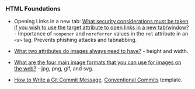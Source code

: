 ### HTML Foundations

- Opening Links in a new tab: [What security considerations must be taken if you wish to use the target attribute to open links in a new tab/window?](https://www.theodinproject.com/lessons/foundations-links-and-images#target-security) - Importance of `noopener` and `noreferrer` values in the `rel` attribute in an `<a>` tag. Prevents phishing attacks and tabnabbing.

- [What two attributes do images always need to have?](https://www.theodinproject.com/lessons/foundations-links-and-images#two-attributes) - height and width.

- [What are the four main image formats that you can use for images on the web?](https://internetingishard.netlify.app/html-and-css/links-and-images/#image-formats) - jpg, png, gif, and svg.

- [How to Write a Git Commit Message](https://cbea.ms/git-commit/). [Conventional Commits](https://www.conventionalcommits.org/en/v1.0.0/) template.
